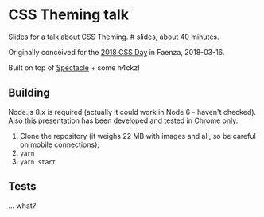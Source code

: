 CSS Theming talk
================

Slides for a talk about CSS Theming. # slides, about 40 minutes.

Originally conceived for the [2018 CSS Day](http://2018.cssday.it/talks.html#massimo-artizzu) in Faenza, 2018-03-16.

Built on top of [Spectacle](https://github.com/FormidableLabs/spectacle) + some h4ckz!

## Building

Node.js 8.x is required (actually it could work in Node 6 - haven't checked). Also this presentation has been 
developed and tested in Chrome only.

1. Clone the repository (it weighs 22 MB with images and all, so be careful on mobile connections);
2. `yarn`
3. `yarn start`

## Tests

... what?
